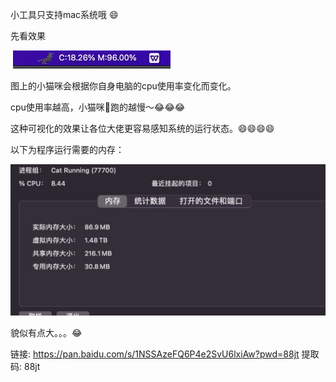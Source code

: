 
小工具只支持mac系统哦 😄

先看效果

​
![输入图片说明](1image.png)

图上的小猫咪会根据你自身电脑的cpu使用率变化而变化。

cpu使用率越高，小猫咪🏃跑的越慢～😂😂😂

这种可视化的效果让各位大佬更容易感知系统的运行状态。😄😄😄😄

以下为程序运行需要的内存：

​![输入图片说明](image.png)


貌似有点大。。。😂

链接: https://pan.baidu.com/s/1NSSAzeFQ6P4e2SvU6lxiAw?pwd=88jt 提取码: 88jt 
